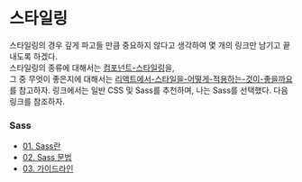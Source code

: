 # 스타일링

스타일링의 경우 깊게 파고들 만큼 중요하지 않다고 생각하여 몇 개의 링크만 남기고 끝내도록 하겠다.  
스타일링의 종류에 대해서는 [컴포넌트-스타일링](https://velog.io/@hurima90/React%EC%8A%A4%ED%84%B0%EB%94%94%EC%BB%B4%ED%8F%AC%EB%84%8C%ED%8A%B8-%EC%8A%A4%ED%83%80%EC%9D%BC%EB%A7%81)을,  
그 중 무엇이 좋은지에 대해서는
[리액트에서-스타일을-어떻게-적용하는-것이-좋을까요](https://minoo.medium.com/%EB%A6%AC%EC%95%A1%ED%8A%B8%EC%97%90%EC%84%9C-%EC%8A%A4%ED%83%80%EC%9D%BC%EC%9D%84-%EC%96%B4%EB%96%BB%EA%B2%8C-%EC%A0%81%EC%9A%A9%ED%95%98%EB%8A%94-%EA%B2%83%EC%9D%B4-%EC%A2%8B%EC%9D%84%EA%B9%8C%EC%9A%94-eae661f49e18)를 참고하자. 링크에서는 일반 CSS 및 Sass를 추천하며, 나는 Sass를 선택했다. 다음 링크를 참조하자.

### Sass

- [01. Sass란](https://github.com/hohoho4u4me/TIL/blob/main/Sass/01.%20Sass%EB%9E%80.md)
- [02. Sass 문법](https://github.com/hohoho4u4me/TIL/blob/main/Sass/02.%20Sass%20%EB%AC%B8%EB%B2%95.md)
- [03. 가이드라인](https://github.com/hohoho4u4me/TIL/blob/main/Sass/03.%20%EA%B0%80%EC%9D%B4%EB%93%9C%EB%9D%BC%EC%9D%B8.md)
